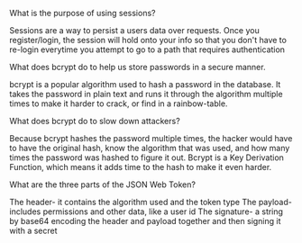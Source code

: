 What is the purpose of using sessions?

Sessions are a way to persist a users data over requests. Once you register/login, the session will hold onto your info so that you don't have to re-login everytime you attempt to go to a path that requires authentication

What does bcrypt do to help us store passwords in a secure manner.

bcrypt is a popular algorithm used to hash a password in the database. It takes the password in plain text and runs it through the algorithm multiple times to make it harder to crack, or find in a rainbow-table.

What does bcrypt do to slow down attackers?

Because bcrypt hashes the password multiple times, the hacker would have to have the original hash, know the algorithm that was used, and how many times the password was hashed to figure it out. Bcrypt is a Key Derivation Function, which means it adds time to the hash to make it even harder.

What are the three parts of the JSON Web Token?

The header- it contains the algorithm used and the token type
The payload- includes permissions and other data, like a user id
The signature- a string by base64 encoding the header and payload together and then signing it with a secret